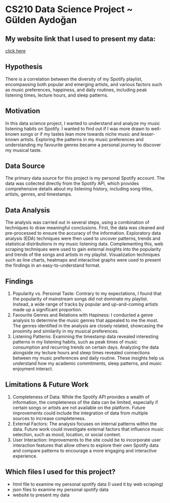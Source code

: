 # CS210 Data Science Project ~ Gülden Aydoğan

## My website link that I used to present my data:
[click here](https://gulayd02.wixsite.com/my-site)

## Hypothesis
There is a correlation between the diversity of my Spotify playlist, encompassing both popular and emerging artists, and various factors such as music preferences, happiness, and daily routines, including peak listening times, lecture hours, and sleep patterns.

## Motivation
In this data science project, I wanted to understand and analyze my music listening habits on Spotify. I wanted to find out if I was more drawn to well-known songs or if my tastes lean more towards niche music and lesser-known artists. Exploring the patterns in my music preferences and understanding my favourite genres became a personal journey to discover my musical taste.

## Data Source
The primary data source for this project is my personal Spotify account. The data was collected directly from the Spotify API, which provides comprehensive details about my listening history, including song titles, artists, genres, and timestamps.

## Data Analysis
The analysis was carried out in several steps, using a combination of techniques to draw meaningful conclusions. First, the data was cleaned and pre-processed to ensure the accuracy of the information. Exploratory data analysis (EDA) techniques were then used to uncover patterns, trends and statistical distributions in my music listening data. Complementing this, web scraping techniques were used to gain external insights into the popularity and trends of the songs and artists in my playlist. Visualization techniques such as line charts, heatmaps and interactive graphs were used to present the findings in an easy-to-understand format.

## Findings
1. Popularity vs. Personal Taste: Contrary to my expectations, I found that the popularity of mainstream songs did not dominate my playlist. Instead, a wide range of tracks by popular and up-and-coming artists made up a significant proportion.
2. Favourite Genres and Relations with Hapiness: I conducted a genre analysis to determine the music genres that appealed to me the most. The genres identified in the analysis are closely related, showcasing the proximity and similarity in my musical preferences.
3. Listening Patterns: Examining the timestamp data revealed interesting patterns in my listening habits, such as peak times of music consumption and recurring trends on certain days. Analyzing the data alongside my lecture hours and sleep times revealed connections between my music preferences and daily routine. These insights help us understand how my academic commitments, sleep patterns, and music enjoyment interact.

## Limitations & Future Work
1. Completeness of Data: While the Spotify API provides a wealth of information, the completeness of the data can be limited, especially if certain songs or artists are not available on the platform. Future improvements could include the integration of data from multiple sources to increase completeness.
2. External Factors: The analysis focuses on internal patterns within the data. Future work could investigate external factors that influence music selection, such as mood, location, or social context.
3. User Interaction: Improvements to the site could be to incorporate user interaction features that allow others to explore their own Spotify data and compare patterns to encourage a more engaging and interactive experience.

## Which files I used for this project?
* html file to examine my personal spotify data (I used it by web scraping)
* json files to examine my personal spotify data
* website to present my data
